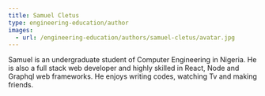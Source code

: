 ```yaml
---
title: Samuel Cletus
type: engineering-education/author
images:
  - url: /engineering-education/authors/samuel-cletus/avatar.jpg 
---
```


Samuel is an undergraduate student of Computer Engineering in Nigeria. He is also a full stack web developer and highly skilled in React, Node and Graphql web frameworks. He enjoys writing codes, watching Tv and making friends.
